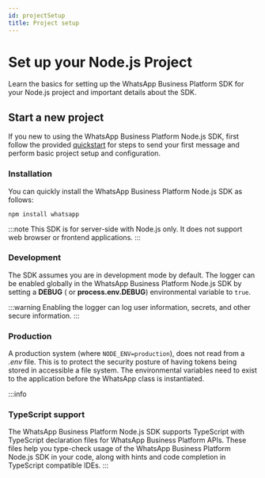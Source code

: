 ```yaml
---
id: projectSetup
title: Project setup
---
```


# Set up your Node.js Project
Learn the basics for setting up the WhatsApp Business Platform SDK for your Node.js project and important details about the SDK.

## Start a new project
If you new to using the WhatsApp Business Platform Node.js SDK, first follow the provided [quickstart](/) for steps to send your first message and perform basic project setup and configuration.

### Installation
You can quickly install the WhatsApp Business Platform Node.js SDK as follows:

```shell
npm install whatsapp
```

:::note
This SDK is for server-side with Node.js only. It does not support web browser or frontend applications.
:::

### Development
The SDK assumes you are in development mode by default. The logger can be enabled globally in the WhatsApp Business Platform Node.js SDK by setting a **DEBUG** ( or **process.env.DEBUG**) environmental variable to `true`.

:::warning
Enabling the logger can log user information, secrets, and other secure information.
:::

### Production
A production system (where `NODE_ENV=production`), does not read from a *.env* file. This is to protect the security posture of having tokens being stored in accessible a file system. The environmental variables need to exist to the application before the WhatsApp class is instantiated.

:::info

### TypeScript support
The WhatsApp Business Platform Node.js SDK supports TypeScript with TypeScript declaration files for WhatsApp Business Platform APIs. These files help you type-check usage of the WhatsApp Business Platform Node.js SDK in your code, along with hints and code completion in TypeScript compatible IDEs.
:::
